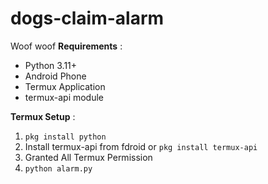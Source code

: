 # dogs-claim-alarm
Woof woof
**Requirements** : 
- Python 3.11+
- Android Phone
- Termux Application
- termux-api module

**Termux Setup** :
1. `pkg install python`
2. Install termux-api from fdroid or `pkg install termux-api`
3. Granted All Termux Permission
4. `python alarm.py`
